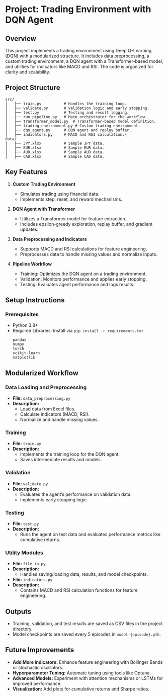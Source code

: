 # Project: Trading Environment with DQN Agent

## Overview
This project implements a trading environment using Deep Q-Learning (DQN) with a modularized structure. It includes data preprocessing, a custom trading environment, a DQN agent with a Transformer-based model, and utilities for indicators like MACD and RSI. The code is organized for clarity and scalability.

## Project Structure

```
src/
│   ├── train.py          # Handles the training loop.
│   ├── validate.py       # Validation logic and early stopping.
│   ├── test.py           # Testing and result logging.
│   ├── run_pipeline.py   # Main orchestrator for the workflow.
│   ├── transformer_model.py  # Transformer-based model definition.
│   ├── trading_environment.py # Custom trading environment.
│   ├── dqn_agent.py      # DQN agent and replay buffer.
│   ├── indicators.py     # MACD and RSI calculation.\
data/
│   ├── JPY.xlsx          # Sample JPY data.
│   ├── EUR.xlsx          # Sample EUR data.
│   ├── AUD.xlsx          # Sample AUD data.
│   ├── CAD.xlsx          # Sample CAD data.
```

## Key Features

1. **Custom Trading Environment**
   - Simulates trading using financial data.
   - Implements step, reset, and reward mechanisms.

2. **DQN Agent with Transformer**
   - Utilizes a Transformer model for feature extraction.
   - Includes epsilon-greedy exploration, replay buffer, and gradient updates.

3. **Data Preprocessing and Indicators**
   - Supports MACD and RSI calculations for feature engineering.
   - Preprocesses data to handle missing values and normalize inputs.

4. **Pipeline Workflow**
   - Training: Optimizes the DQN agent on a trading environment.
   - Validation: Monitors performance and applies early stopping.
   - Testing: Evaluates agent performance and logs results.

## Setup Instructions

### Prerequisites

- Python 3.8+
- Required Libraries: Install via `pip install -r requirements.txt`
  ```
  pandas
  numpy
  torch
  scikit-learn
  matplotlib
  ```


## Modularized Workflow

### Data Loading and Preprocessing
- **File:** `data_preprocessing.py`
- **Description:**
  - Load data from Excel files.
  - Calculate indicators (MACD, RSI).
  - Normalize and handle missing values.

### Training
- **File:** `train.py`
- **Description:**
  - Implements the training loop for the DQN agent.
  - Saves intermediate results and models.

### Validation
- **File:** `validate.py`
- **Description:**
  - Evaluates the agent’s performance on validation data.
  - Implements early stopping logic.

### Testing
- **File:** `test.py`
- **Description:**
  - Runs the agent on test data and evaluates performance metrics like cumulative returns.

### Utility Modules
- **File:** `file_io.py`
- **Description:**
  - Handles saving/loading data, results, and model checkpoints.
- **File:** `indicators.py`
- **Description:**
  - Contains MACD and RSI calculation functions for feature engineering.


## Outputs
- Training, validation, and test results are saved as CSV files in the project directory.
- Model checkpoints are saved every 5 episodes in `model-{episode}.pth`.

## Future Improvements
- **Add More Indicators:** Enhance feature engineering with Bollinger Bands or stochastic oscillators.
- **Hyperparameter Tuning:** Automate tuning using tools like Optuna.
- **Advanced Models:** Experiment with attention mechanisms or LSTMs for improved performance.
- **Visualization:** Add plots for cumulative returns and Sharpe ratios.


